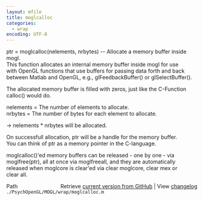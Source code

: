 ```yaml
---
layout: mfile
title: moglcalloc
categories:
  - wrap
encoding: UTF-8
---
```


ptr = moglcalloc(nelements, nrbytes) -- Allocate a memory buffer inside mogl.  
This function allocates an internal memory buffer inside mogl for use  
with OpenGL functions that use buffers for passing data forth and back  
between Matlab and OpenGL, e.g., glFeedbackBuffer() or glSelectBuffer().  

The allocated memory buffer is filled with zeros, just like the C-Function  
calloc() would do.  

nelements = The number of elements to allocate.  
nrbytes = The number of bytes for each element to allocate.  

-\> nelements \* nrbytes will be allocated.  

On successfull allocation, ptr will be a handle for the memory buffer.  
You can think of ptr as a memory pointer in the C-language.  

moglcalloc()'ed memory buffers can be released - one by one - via  
moglfree(ptr), all at once via moglfreeall, and they are automatically  
released when moglcore is clear'ed via clear moglcore, clear mex or  
clear all.  



<div class="code_header" style="text-align:right;">
  <span style="float:left;">Path&nbsp;&nbsp;</span> <span class="counter">Retrieve <a href=
  "https://raw.github.com/Psychtoolbox-3/Psychtoolbox-3/beta/./PsychOpenGL/MOGL/wrap/moglcalloc.m">current version from GitHub</a> | View <a href=
  "https://github.com/Psychtoolbox-3/Psychtoolbox-3/commits/beta/./PsychOpenGL/MOGL/wrap/moglcalloc.m">changelog</a></span>
</div>
<div class="code">
  <code>./PsychOpenGL/MOGL/wrap/moglcalloc.m</code>
</div>
